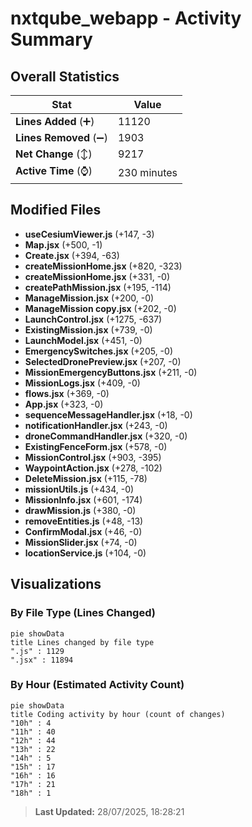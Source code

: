 # nxtqube_webapp - Activity Summary 

## Overall Statistics

| Stat                   | Value                                                             |
| ---------------------- | ----------------------------------------------------------------- |
| **Lines Added** (➕)   | 11120                                          |
| **Lines Removed** (➖) | 1903                                        |
| **Net Change** (↕)    | 9217                |
| **Active Time** (⌚)   | 230 minutes |


## Modified Files
- **useCesiumViewer.js** (+147, -3)
- **Map.jsx** (+500, -1)
- **Create.jsx** (+394, -63)
- **createMissionHome.jsx** (+820, -323)
- **createMissionHome.jsx** (+331, -0)
- **createPathMission.jsx** (+195, -114)
- **ManageMission.jsx** (+200, -0)
- **ManageMission copy.jsx** (+202, -0)
- **LaunchControl.jsx** (+1275, -637)
- **ExistingMission.jsx** (+739, -0)
- **LaunchModel.jsx** (+451, -0)
- **EmergencySwitches.jsx** (+205, -0)
- **SelectedDronePreview.jsx** (+207, -0)
- **MissionEmergencyButtons.jsx** (+211, -0)
- **MissionLogs.jsx** (+409, -0)
- **flows.jsx** (+369, -0)
- **App.jsx** (+323, -0)
- **sequenceMessageHandler.jsx** (+18, -0)
- **notificationHandler.jsx** (+243, -0)
- **droneCommandHandler.jsx** (+320, -0)
- **ExistingFenceForm.jsx** (+578, -0)
- **MissionControl.jsx** (+903, -395)
- **WaypointAction.jsx** (+278, -102)
- **DeleteMission.jsx** (+115, -78)
- **missionUtils.js** (+434, -0)
- **MissionInfo.jsx** (+601, -174)
- **drawMission.js** (+380, -0)
- **removeEntities.js** (+48, -13)
- **ConfirmModal.jsx** (+46, -0)
- **MissionSlider.jsx** (+74, -0)
- **locationService.js** (+104, -0)

## Visualizations

### By File Type (Lines Changed)

```mermaid
pie showData
title Lines changed by file type
".js" : 1129
".jsx" : 11894
```

### By Hour (Estimated Activity Count)

```mermaid
pie showData
title Coding activity by hour (count of changes)
"10h" : 4
"11h" : 40
"12h" : 44
"13h" : 22
"14h" : 5
"15h" : 17
"16h" : 16
"17h" : 21
"18h" : 1
```


> **Last Updated:** 28/07/2025, 18:28:21